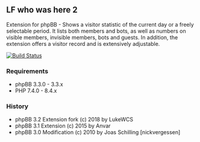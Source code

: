 ## LF who was here 2
Extension for phpBB - Shows a visitor statistic of the current day or a freely selectable period. It lists both members and bots, as well as numbers on visible members, invisible members, bots and guests. In addition, the extension offers a visitor record and is extensively adjustable.

[![Build Status](https://github.com/LukeWCS/lf-who-was-here-2/workflows/Tests/badge.svg)](https://github.com/LukeWCS/lf-who-was-here-2/actions)

### Requirements
* phpBB 3.3.0 - 3.3.x
* PHP 7.4.0 - 8.4.x

### History
* phpBB 3.2 Extension fork (c) 2018 by LukeWCS
* phpBB 3.1 Extension (c) 2015 by Anvar
* phpBB 3.0 Modification (c) 2010 by Joas Schilling [nickvergessen]
